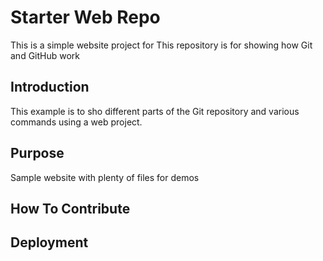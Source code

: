 # Starter Web Repo
This is a simple website project for
This repository is for showing how Git and GitHub work

## Introduction
This example is to sho different parts of the Git repository and various commands using a web project.
## Purpose

Sample website with plenty of files for demos
## How To Contribute
## Deployment
